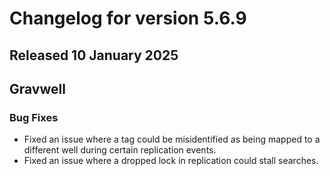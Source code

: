 # Changelog for version 5.6.9

## Released 10 January 2025

## Gravwell

### Bug Fixes

* Fixed an issue where a tag could be misidentified as being mapped to a different well during certain replication events.
* Fixed an issue where a dropped lock in replication could stall searches.
